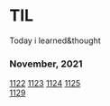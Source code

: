 # TIL
Today i learned&amp;thought

### November, 2021
[1122](https://github.com/minanalysis/TIL/blob/main/november.2021/1122.md)
[1123](https://github.com/minanalysis/TIL/blob/main/november.2021/1123.md)
[1124](https://github.com/minanalysis/TIL/blob/main/november.2021/1124.md)
[1125](https://github.com/minanalysis/TIL/blob/main/november.2021/1125.md)  <br/>
[1129](https://github.com/minanalysis/TIL/commit/058760f1473f21b4b63bcddc362568bc427fb486)
